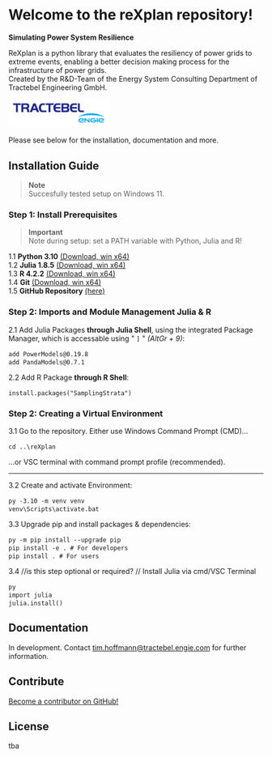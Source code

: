 # Welcome to the reXplan repository!

**Simulating Power System Resilience**

ReXplan is a python library that evaluates the resiliency of power grids to extreme events, enabling a better decision making process for the infrastructure of power grids. <br>
Created by the R&D-Team of the Energy System Consulting Department of Tractebel Engineering GmbH.

<img src="./docs/source/_static/ENGIE_tractebel_solid_BLUE_RGB_300.png" alt="tractebel_logo" width="200"/>

Please see below for the installation, documentation and more.

## Installation Guide

> **Note**<br>
Succesfully tested setup on Windows 11.

### Step 1: Install Prerequisites

> **Important**<br>
Note during setup: set a PATH variable with Python, Julia and R!

1.1 **Python 3.10** [(Download, win x64)](https://www.python.org/ftp/python/3.10.10/python-3.10.10-amd64.exe)\
1.2 **Julia 1.8.5** [(Download, win x64)](https://julialang-s3.julialang.org/bin/winnt/x64/1.8/julia-1.8.5-win64.exe)\
1.3 **R 4.2.2** [(Download, win x64)](https://ftp.fau.de/cran/bin/windows/base/old/4.2.2/R-4.2.2-win.exe)\
1.4 **Git** [(Download, win x64)](https://github.com/git-for-windows/git/releases/download/v2.43.0.windows.1/Git-2.43.0-64-bit.exe)\
1.5 **GitHub Repository** [(here)](https://github.com/Tractebel-Engineering/reXplan-repo)

### Step 2: Imports and Module Management Julia & R


2.1 Add Julia Packages **through Julia Shell**, using the integrated Package Manager, which is accessable using " `]` " _(AltGr + 9)_:
```
add PowerModels@0.19.8
add PandaModels@0.7.1
```

2.2 Add R Package **through R Shell**:
```
install.packages("SamplingStrata")
```

### Step 2: Creating a Virtual Environment

3.1 Go to the repository. Either use Windows Command Prompt (CMD)...
```
cd ..\reXplan
```

...or VSC terminal with command prompt profile (recommended).

---

3.2 Create and activate Environment:
```
py -3.10 -m venv venv
venv\Scripts\activate.bat
```

3.3 Upgrade pip and install packages & dependencies:
```
py -m pip install --upgrade pip
pip install -e . # For developers
pip install . # For users
```

3.4 //is this step optional or required? // Install Julia via cmd/VSC Terminal
```
py
import julia
julia.install()
```

## Documentation
In development. Contact tim.hoffmann@tractebel.engie.com for further information.

## Contribute
[Become a contributor on GitHub!](https://github.com/Tractebel-Engineering/reXplan-repo)

## License
tba
